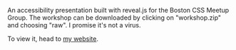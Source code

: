 An accessibility presentation built with reveal.js for the Boston CSS Meetup Group.
The workshop can be downloaded by clicking on "workshop.zip" and choosing "raw". I promise it's not a virus.

To view it, head to <a href="Http://www.aareskog.com/accessibility">my website</a>.